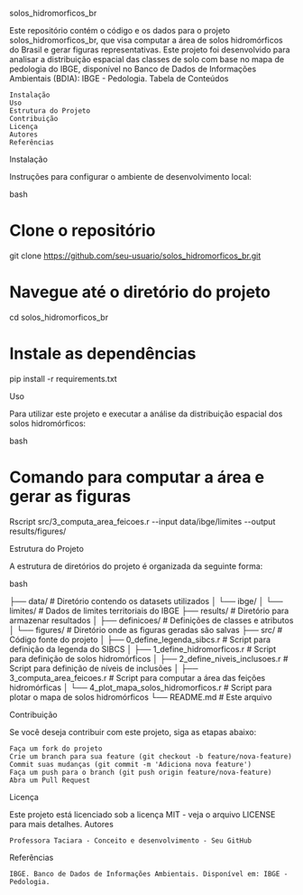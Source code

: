 solos_hidromorficos_br

Este repositório contém o código e os dados para o projeto solos_hidromorficos_br, que visa computar a área de solos hidromórficos do Brasil e gerar figuras representativas. Este projeto foi desenvolvido para analisar a distribuição espacial das classes de solo com base no mapa de pedologia do IBGE, disponível no Banco de Dados de Informações Ambientais (BDIA): IBGE - Pedologia.
Tabela de Conteúdos

    Instalação
    Uso
    Estrutura do Projeto
    Contribuição
    Licença
    Autores
    Referências

Instalação

Instruções para configurar o ambiente de desenvolvimento local:

bash

# Clone o repositório
git clone https://github.com/seu-usuario/solos_hidromorficos_br.git

# Navegue até o diretório do projeto
cd solos_hidromorficos_br

# Instale as dependências
pip install -r requirements.txt

Uso

Para utilizar este projeto e executar a análise da distribuição espacial dos solos hidromórficos:

bash

# Comando para computar a área e gerar as figuras
Rscript src/3_computa_area_feicoes.r --input data/ibge/limites --output results/figures/

Estrutura do Projeto

A estrutura de diretórios do projeto é organizada da seguinte forma:

bash

├── data/                                  # Diretório contendo os datasets utilizados
│   └── ibge/
│       └── limites/                       # Dados de limites territoriais do IBGE
├── results/                               # Diretório para armazenar resultados
│   ├── definicoes/                        # Definições de classes e atributos
│   └── figures/                           # Diretório onde as figuras geradas são salvas
├── src/                                   # Código fonte do projeto
│   ├── 0_define_legenda_sibcs.r           # Script para definição da legenda do SIBCS
│   ├── 1_define_hidromorficos.r           # Script para definição de solos hidromórficos
│   ├── 2_define_niveis_inclusoes.r        # Script para definição de níveis de inclusões
│   ├── 3_computa_area_feicoes.r           # Script para computar a área das feições hidromórficas
│   └── 4_plot_mapa_solos_hidromorficos.r  # Script para plotar o mapa de solos hidromórficos
└── README.md                              # Este arquivo

Contribuição

Se você deseja contribuir com este projeto, siga as etapas abaixo:

    Faça um fork do projeto
    Crie um branch para sua feature (git checkout -b feature/nova-feature)
    Commit suas mudanças (git commit -m 'Adiciona nova feature')
    Faça um push para o branch (git push origin feature/nova-feature)
    Abra um Pull Request

Licença

Este projeto está licenciado sob a licença MIT - veja o arquivo LICENSE para mais detalhes.
Autores

    Professora Taciara - Conceito e desenvolvimento - Seu GitHub

Referências

    IBGE. Banco de Dados de Informações Ambientais. Disponível em: IBGE - Pedologia.
